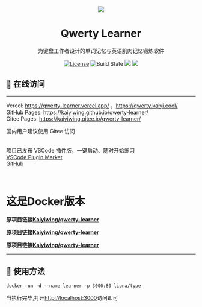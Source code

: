 
<div align=center>
<img  src="https://i0.hdslb.com/bfs/album/1268d2cc918ad114ae55cad7602d5c9aab242f9b.png"/>
</div>

<h1 align="center">
  Qwerty Learner
</h1>

<p align="center">
  为键盘工作者设计的单词记忆与英语肌肉记忆锻炼软件
</p>

<p align="center">
  <a href="https://github.com/Kaiyiwing/qwerty-learner/blob/master/LICENSE"><img src="https://img.shields.io/github/license/KaiyiWing/qwerty-learner" alt="License"></a>
  <a><img src="https://travis-ci.com/Kaiyiwing/qwerty-learner.svg?branch=master" alt="Build State"></a>
  <a><img src="https://img.shields.io/badge/PRs-welcome-brightgreen.svg"/></a>
  <a><img src="https://img.shields.io/badge/Powered%20by-React-blue"/></a>
</p>


## 📸 在线访问
<hr> 

Vercel: https://qwerty-learner.vercel.app/ ，https://qwerty.kaiyi.cool/  
GitHub Pages: https://kaiyiwing.github.io/qwerty-learner/  
Gitee Pages: https://kaiyiwing.gitee.io/qwerty-learner/

国内用户建议使用 Gitee 访问
<br/>
<br/>


项目已发布 VSCode 插件版，一键启动、随时开始练习  
[VSCode Plugin Market](https://marketplace.visualstudio.com/items?itemName=Kaiyi.qwerty-learner)  
[GitHub](https://github.com/Kaiyiwing/qwerty-learner-vscode)

<br />


# 这是Docker版本


**原项目链接[Kaiyiwing/qwerty-learner](https://github.com/Kaiyiwing/qwerty-learner)**

**原项目链接[Kaiyiwing/qwerty-learner](https://github.com/Kaiyiwing/qwerty-learner)**

**原项目链接[Kaiyiwing/qwerty-learner](https://github.com/Kaiyiwing/qwerty-learner)**

<hr> 

## 🥢 使用方法

```shell
docker run -d --name learner -p 3000:80 liona/type
```

当执行完毕,打开[http://localhost:3000](http://localhost:3000)访问即可
